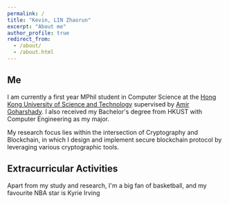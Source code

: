 ```yaml
---
permalink: /
title: "Kevin, LIN Zhaorun"
excerpt: "About me"
author_profile: true
redirect_from: 
  - /about/
  - /about.html
---
```


## Me
I am currently a first year MPhil student in Computer Science at the [Hong Kong University of Science and Technology](https://hkust.edu.hk) supervised by [Amir Goharshady](https://amir.goharshady.com). I also received my Bachelor's degree from HKUST with Computer Engineering as my major.

My research focus lies within the intersection of Cryptography and Blockchain, in which I design and implement secure blockchain protocol by leveraging various cryptographic tools. 



## Extracurricular Activities

Apart from my study and research, I'm a big fan of basketball, and my favourite NBA star is Kyrie Irving

